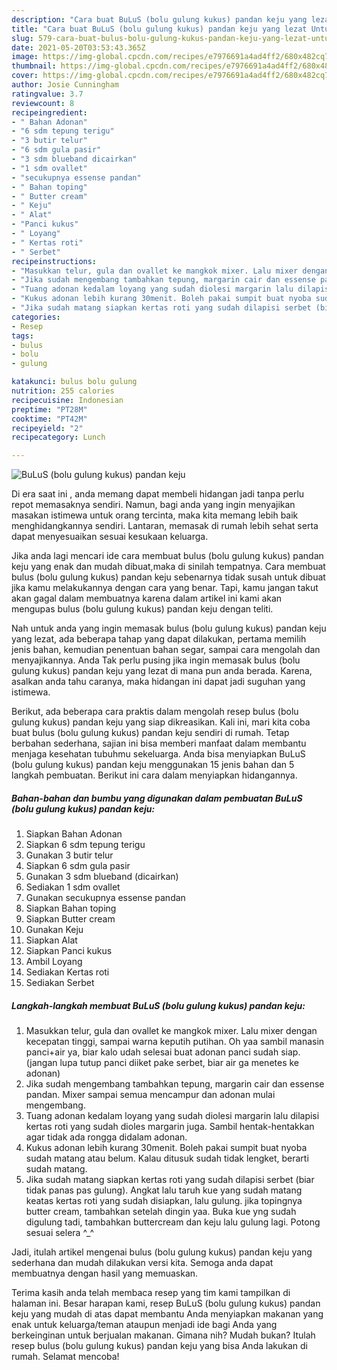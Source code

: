 ```yaml
---
description: "Cara buat BuLuS (bolu gulung kukus) pandan keju yang lezat Untuk Jualan"
title: "Cara buat BuLuS (bolu gulung kukus) pandan keju yang lezat Untuk Jualan"
slug: 579-cara-buat-bulus-bolu-gulung-kukus-pandan-keju-yang-lezat-untuk-jualan
date: 2021-05-20T03:53:43.365Z
image: https://img-global.cpcdn.com/recipes/e7976691a4ad4ff2/680x482cq70/bulus-bolu-gulung-kukus-pandan-keju-foto-resep-utama.jpg
thumbnail: https://img-global.cpcdn.com/recipes/e7976691a4ad4ff2/680x482cq70/bulus-bolu-gulung-kukus-pandan-keju-foto-resep-utama.jpg
cover: https://img-global.cpcdn.com/recipes/e7976691a4ad4ff2/680x482cq70/bulus-bolu-gulung-kukus-pandan-keju-foto-resep-utama.jpg
author: Josie Cunningham
ratingvalue: 3.7
reviewcount: 8
recipeingredient:
- " Bahan Adonan"
- "6 sdm tepung terigu"
- "3 butir telur"
- "6 sdm gula pasir"
- "3 sdm blueband dicairkan"
- "1 sdm ovallet"
- "secukupnya essense pandan"
- " Bahan toping"
- " Butter cream"
- " Keju"
- " Alat"
- "Panci kukus"
- " Loyang"
- " Kertas roti"
- " Serbet"
recipeinstructions:
- "Masukkan telur, gula dan ovallet ke mangkok mixer. Lalu mixer dengan kecepatan tinggi, sampai warna keputih putihan. Oh yaa sambil manasin panci+air ya, biar kalo udah selesai buat adonan panci sudah siap. (jangan lupa tutup panci diiket pake serbet, biar air ga menetes ke adonan)"
- "Jika sudah mengembang tambahkan tepung, margarin cair dan essense pandan. Mixer sampai semua mencampur dan adonan mulai mengembang."
- "Tuang adonan kedalam loyang yang sudah diolesi margarin lalu dilapisi kertas roti yang sudah dioles margarin juga. Sambil hentak-hentakkan agar tidak ada rongga didalam adonan."
- "Kukus adonan lebih kurang 30menit. Boleh pakai sumpit buat nyoba sudah matang atau belum. Kalau ditusuk sudah tidak lengket, berarti sudah matang."
- "Jika sudah matang siapkan kertas roti yang sudah dilapisi serbet (biar tidak panas pas gulung). Angkat lalu taruh kue yang sudah matang keatas kertas roti yang sudah disiapkan, lalu gulung. jika topingnya butter cream, tambahkan setelah dingin yaa. Buka kue yng sudah digulung tadi, tambahkan buttercream dan keju lalu gulung lagi. Potong sesuai selera ^_^"
categories:
- Resep
tags:
- bulus
- bolu
- gulung

katakunci: bulus bolu gulung 
nutrition: 255 calories
recipecuisine: Indonesian
preptime: "PT28M"
cooktime: "PT42M"
recipeyield: "2"
recipecategory: Lunch

---
```



![BuLuS (bolu gulung kukus) pandan keju](https://img-global.cpcdn.com/recipes/e7976691a4ad4ff2/680x482cq70/bulus-bolu-gulung-kukus-pandan-keju-foto-resep-utama.jpg)

Di era  saat ini , anda memang dapat membeli hidangan jadi tanpa perlu repot memasaknya sendiri. Namun, bagi anda yang ingin menyajikan masakan istimewa untuk orang tercinta, maka kita memang lebih baik menghidangkannya sendiri. Lantaran, memasak di rumah lebih sehat serta dapat menyesuaikan sesuai kesukaan keluarga.

Jika anda lagi mencari ide cara membuat bulus (bolu gulung kukus) pandan keju yang enak dan mudah dibuat,maka di sinilah tempatnya. Cara membuat bulus (bolu gulung kukus) pandan keju  sebenarnya tidak susah untuk dibuat jika kamu melakukannya dengan cara yang benar. Tapi, kamu jangan takut akan gagal dalam membuatnya 
karena dalam artikel ini kami akan mengupas bulus (bolu gulung kukus) pandan keju dengan teliti.  



Nah untuk anda yang ingin memasak bulus (bolu gulung kukus) pandan keju yang lezat, ada beberapa tahap yang dapat dilakukan, pertama memilih jenis bahan, kemudian penentuan bahan segar, sampai cara mengolah dan menyajikannya. Anda Tak perlu pusing jika ingin memasak bulus (bolu gulung kukus) pandan keju yang lezat di mana pun anda berada. Karena, asalkan anda  tahu caranya, maka hidangan ini dapat jadi suguhan yang istimewa.

Berikut, ada beberapa cara praktis  dalam mengolah resep bulus (bolu gulung kukus) pandan keju yang siap dikreasikan. Kali ini, mari kita coba buat bulus (bolu gulung kukus) pandan keju sendiri di rumah. Tetap berbahan sederhana, sajian ini bisa memberi manfaat dalam membantu menjaga kesehatan tubuhmu sekeluarga. Anda bisa menyiapkan BuLuS (bolu gulung kukus) pandan keju menggunakan 15 jenis bahan dan 5 langkah pembuatan. Berikut ini cara dalam menyiapkan hidangannya.

<!--inarticleads1-->

##### Bahan-bahan dan bumbu yang digunakan dalam pembuatan BuLuS (bolu gulung kukus) pandan keju:

1. Siapkan  Bahan Adonan
1. Siapkan 6 sdm tepung terigu
1. Gunakan 3 butir telur
1. Siapkan 6 sdm gula pasir
1. Gunakan 3 sdm blueband (dicairkan)
1. Sediakan 1 sdm ovallet
1. Gunakan secukupnya essense pandan
1. Siapkan  Bahan toping
1. Siapkan  Butter cream
1. Gunakan  Keju
1. Siapkan  Alat
1. Siapkan Panci kukus
1. Ambil  Loyang
1. Sediakan  Kertas roti
1. Sediakan  Serbet




<!--inarticleads2-->

##### Langkah-langkah membuat BuLuS (bolu gulung kukus) pandan keju:

1. Masukkan telur, gula dan ovallet ke mangkok mixer. Lalu mixer dengan kecepatan tinggi, sampai warna keputih putihan. Oh yaa sambil manasin panci+air ya, biar kalo udah selesai buat adonan panci sudah siap. (jangan lupa tutup panci diiket pake serbet, biar air ga menetes ke adonan)
1. Jika sudah mengembang tambahkan tepung, margarin cair dan essense pandan. Mixer sampai semua mencampur dan adonan mulai mengembang.
1. Tuang adonan kedalam loyang yang sudah diolesi margarin lalu dilapisi kertas roti yang sudah dioles margarin juga. Sambil hentak-hentakkan agar tidak ada rongga didalam adonan.
1. Kukus adonan lebih kurang 30menit. Boleh pakai sumpit buat nyoba sudah matang atau belum. Kalau ditusuk sudah tidak lengket, berarti sudah matang.
1. Jika sudah matang siapkan kertas roti yang sudah dilapisi serbet (biar tidak panas pas gulung). Angkat lalu taruh kue yang sudah matang keatas kertas roti yang sudah disiapkan, lalu gulung. jika topingnya butter cream, tambahkan setelah dingin yaa. Buka kue yng sudah digulung tadi, tambahkan buttercream dan keju lalu gulung lagi. Potong sesuai selera ^_^




Jadi, itulah artikel mengenai  bulus (bolu gulung kukus) pandan keju  yang sederhana dan mudah dilakukan versi kita. Semoga anda dapat membuatnya dengan hasil yang memuaskan. 

Terima kasih anda telah membaca resep yang tim kami tampilkan di halaman ini. Besar harapan kami, resep  BuLuS (bolu gulung kukus) pandan keju yang mudah di atas dapat membantu Anda menyiapkan makanan yang enak untuk keluarga/teman ataupun menjadi ide bagi Anda yang berkeinginan untuk berjualan makanan. Gimana nih? Mudah bukan? Itulah resep bulus (bolu gulung kukus) pandan keju yang bisa Anda lakukan di rumah. Selamat mencoba!

